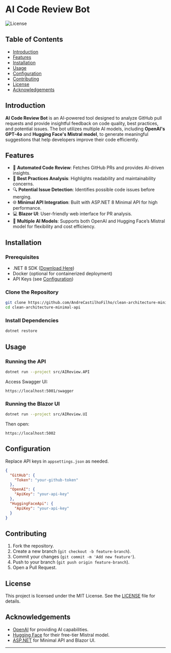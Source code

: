 # AI Code Review Bot

![License](https://img.shields.io/badge/license-MIT-blue.svg)

## Table of Contents

- [Introduction](#introduction)
- [Features](#features)
- [Installation](#installation)
- [Usage](#usage)
- [Configuration](#configuration)
- [Contributing](#contributing)
- [License](#license)
- [Acknowledgements](#acknowledgements)

## Introduction

**AI Code Review Bot** is an AI-powered tool designed to analyze GitHub pull requests and provide insightful feedback on code quality, best practices, and potential issues. The bot utilizes multiple AI models, including **OpenAI's GPT-4o** and **Hugging Face's Mistral model**, to generate meaningful suggestions that help developers improve their code efficiently.

## Features

- 🚀 **Automated Code Review**: Fetches GitHub PRs and provides AI-driven insights.
- 📖 **Best Practices Analysis**: Highlights readability and maintainability concerns.
- 🔍 **Potential Issue Detection**: Identifies possible code issues before merging.
- 🌐 **Minimal API Integration**: Built with ASP.NET 8 Minimal API for high performance.
- 💻 **Blazor UI**: User-friendly web interface for PR analysis.
- 🤖 **Multiple AI Models**: Supports both OpenAI and Hugging Face’s Mistral model for flexibility and cost efficiency.

## Installation

### Prerequisites

- .NET 8 SDK ([Download Here](https://dotnet.microsoft.com/en-us/download/dotnet/8.0))
- Docker (optional for containerized deployment)
- API Keys (see [Configuration](#configuration))

### Clone the Repository

```bash
git clone https://github.com/AndreCastilhoFilho/clean-architecture-minimal-api.git
cd clean-architecture-minimal-api
```

### Install Dependencies

```bash
dotnet restore
```

## Usage

### Running the API

```bash
dotnet run --project src/AIReview.API
```

Access Swagger UI:
```
https://localhost:5001/swagger
```

### Running the Blazor UI

```bash
dotnet run --project src/AIReview.UI
```

Then open:
```
https://localhost:5002
```

## Configuration

Replace API keys in `appsettings.json` as needed.

```json
{
  "GitHub": {
    "Token": "your-github-token"
  },
  "OpenAI": {
    "ApiKey": "your-api-key"
  },
  "HuggingFaceApi": {
    "ApiKey": "your-api-key"
  }
}
```

## Contributing

1. Fork the repository.
2. Create a new branch (`git checkout -b feature-branch`).
3. Commit your changes (`git commit -m 'Add new feature'`).
4. Push to your branch (`git push origin feature-branch`).
5. Open a Pull Request.

## License

This project is licensed under the MIT License. See the [LICENSE](LICENSE) file for details.

## Acknowledgements

- [OpenAI](https://openai.com/) for providing AI capabilities.
- [Hugging Face](https://huggingface.co/) for their free-tier Mistral model.
- [ASP.NET](https://dotnet.microsoft.com/en-us/apps/aspnet) for Minimal API and Blazor UI.

---

